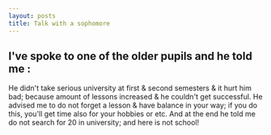 ```yaml
---
layout: posts
title: Talk with a sophomore
---
```

## I've spoke to one of the older pupils and he told me :
He didn't take serious university at first & second semesters & it hurt him bad; because amount of lessons increased & he couldn't get successful.
He advised me to do not forget a lesson & have balance in your way; if you do this, you'll get time also for your hobbies or etc.
And at the end he told me do not search for 20 in university; and here is not school!
